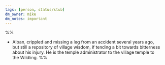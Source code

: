 ```yaml
---
tags: [person, status/stub]
dm_owner: mike
dm_notes: important
---
```



%%

- Alban, crippled and missing a leg from an accident several years ago, but still a repository of village wisdom, if tending a bit towards bitterness about his injury. He is the temple administrator to the village temple to the Wildling.
%%